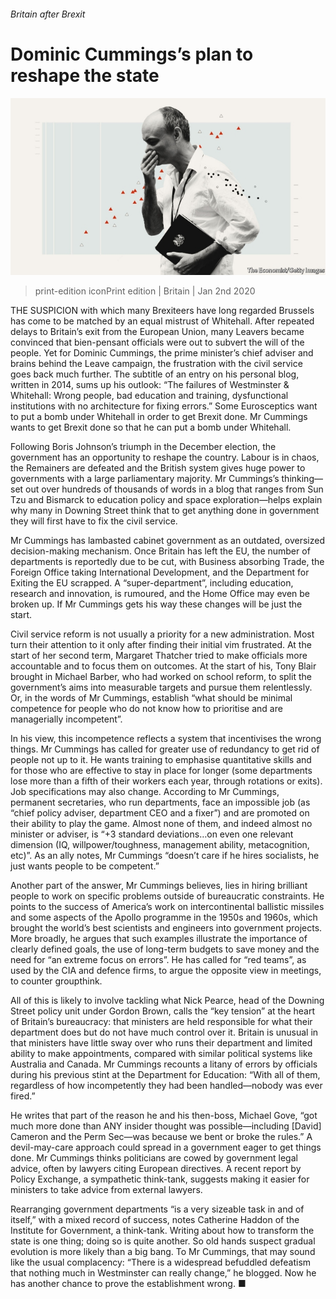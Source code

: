 ###### Britain after Brexit

# Dominic Cummings’s plan to reshape the state 

![image](images/20200104_BRD001.jpg) 

> print-edition iconPrint edition | Britain | Jan 2nd 2020 

THE SUSPICION with which many Brexiteers have long regarded Brussels has come to be matched by an equal mistrust of Whitehall. After repeated delays to Britain’s exit from the European Union, many Leavers became convinced that bien-pensant officials were out to subvert the will of the people. Yet for Dominic Cummings, the prime minister’s chief adviser and brains behind the Leave campaign, the frustration with the civil service goes back much further. The subtitle of an entry on his personal blog, written in 2014, sums up his outlook: “The failures of Westminster & Whitehall: Wrong people, bad education and training, dysfunctional institutions with no architecture for fixing errors.” Some Eurosceptics want to put a bomb under Whitehall in order to get Brexit done. Mr Cummings wants to get Brexit done so that he can put a bomb under Whitehall. 

Following Boris Johnson’s triumph in the December election, the government has an opportunity to reshape the country. Labour is in chaos, the Remainers are defeated and the British system gives huge power to governments with a large parliamentary majority. Mr Cummings’s thinking—set out over hundreds of thousands of words in a blog that ranges from Sun Tzu and Bismarck to education policy and space exploration—helps explain why many in Downing Street think that to get anything done in government they will first have to fix the civil service. 

Mr Cummings has lambasted cabinet government as an outdated, oversized decision-making mechanism. Once Britain has left the EU, the number of departments is reportedly due to be cut, with Business absorbing Trade, the Foreign Office taking International Development, and the Department for Exiting the EU scrapped. A “super-department”, including education, research and innovation, is rumoured, and the Home Office may even be broken up. If Mr Cummings gets his way these changes will be just the start. 

Civil service reform is not usually a priority for a new administration. Most turn their attention to it only after finding their initial vim frustrated. At the start of her second term, Margaret Thatcher tried to make officials more accountable and to focus them on outcomes. At the start of his, Tony Blair brought in Michael Barber, who had worked on school reform, to split the government’s aims into measurable targets and pursue them relentlessly. Or, in the words of Mr Cummings, establish “what should be minimal competence for people who do not know how to prioritise and are managerially incompetent”. 

In his view, this incompetence reflects a system that incentivises the wrong things. Mr Cummings has called for greater use of redundancy to get rid of people not up to it. He wants training to emphasise quantitative skills and for those who are effective to stay in place for longer (some departments lose more than a fifth of their workers each year, through rotations or exits). Job specifications may also change. According to Mr Cummings, permanent secretaries, who run departments, face an impossible job (as “chief policy adviser, department CEO and a fixer”) and are promoted on their ability to play the game. Almost none of them, and indeed almost no minister or adviser, is “+3 standard deviations…on even one relevant dimension (IQ, willpower/toughness, management ability, metacognition, etc)”. As an ally notes, Mr Cummings “doesn’t care if he hires socialists, he just wants people to be competent.” 

Another part of the answer, Mr Cummings believes, lies in hiring brilliant people to work on specific problems outside of bureaucratic constraints. He points to the success of America’s work on intercontinental ballistic missiles and some aspects of the Apollo programme in the 1950s and 1960s, which brought the world’s best scientists and engineers into government projects. More broadly, he argues that such examples illustrate the importance of clearly defined goals, the use of long-term budgets to save money and the need for “an extreme focus on errors”. He has called for “red teams”, as used by the CIA and defence firms, to argue the opposite view in meetings, to counter groupthink. 

All of this is likely to involve tackling what Nick Pearce, head of the Downing Street policy unit under Gordon Brown, calls the “key tension” at the heart of Britain’s bureaucracy: that ministers are held responsible for what their department does but do not have much control over it. Britain is unusual in that ministers have little sway over who runs their department and limited ability to make appointments, compared with similar political systems like Australia and Canada. Mr Cummings recounts a litany of errors by officials during his previous stint at the Department for Education: “With all of them, regardless of how incompetently they had been handled—nobody was ever fired.” 

He writes that part of the reason he and his then-boss, Michael Gove, “got much more done than ANY insider thought was possible—including [David] Cameron and the Perm Sec—was because we bent or broke the rules.” A devil-may-care approach could spread in a government eager to get things done. Mr Cummings thinks politicians are cowed by government legal advice, often by lawyers citing European directives. A recent report by Policy Exchange, a sympathetic think-tank, suggests making it easier for ministers to take advice from external lawyers. 

Rearranging government departments “is a very sizeable task in and of itself,” with a mixed record of success, notes Catherine Haddon of the Institute for Government, a think-tank. Writing about how to transform the state is one thing; doing so is quite another. So old hands suspect gradual evolution is more likely than a big bang. To Mr Cummings, that may sound like the usual complacency: “There is a widespread befuddled defeatism that nothing much in Westminster can really change,” he blogged. Now he has another chance to prove the establishment wrong. ■ 

